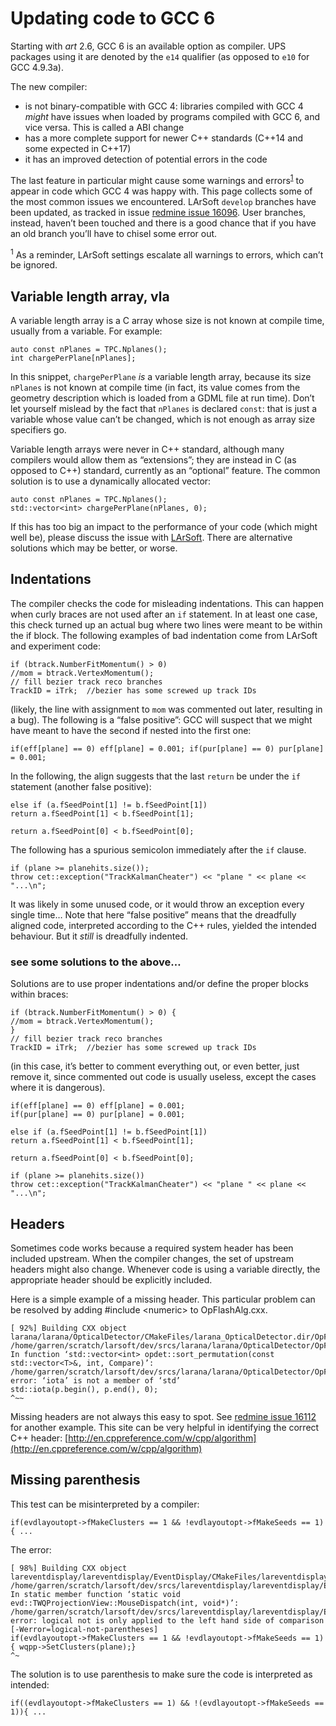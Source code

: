 Updating code to GCC 6
==================================================

Starting with *art* 2.6, GCC 6 is an available option as compiler.
UPS packages using it are denoted by the `e14` qualifier (as opposed to `e10` for GCC 4.9.3a).

The new compiler:

-   is not binary-compatible with GCC 4: libraries compiled with GCC 4 *might* have issues when loaded by programs compiled with GCC 6, and vice versa. This is called a ABI change
-   has a more complete support for newer C++ standards (C++14 and some expected in C++17)
-   it has an improved detection of potential errors in the code

The last feature in particular might cause some warnings and errors<sup>[1](#fn1)</sup> to appear in code which GCC 4 was happy with.
This page collects some of the most common issues we encountered.
LArSoft `develop` branches have been updated, as tracked in issue [redmine issue 16096](https://cdcvs.fnal.gov/redmine/issues/16096). User branches, instead, haven’t been touched and there is a good chance that if you have an old branch you’ll have to chisel some error out.

<sup>1</sup> As a reminder, LArSoft settings escalate all warnings to errors, which can’t be ignored.

Variable length array, vla
---------------------------------------------------------

A variable length array is a C array whose size is not known at compile time, usually from a variable. For example:

    auto const nPlanes = TPC.Nplanes();
    int chargePerPlane[nPlanes];

In this snippet, `chargePerPlane` *is* a variable length array, because its size `nPlanes` is not known at compile time (in fact, its value comes from the geometry description which is loaded from a GDML file at run time). Don’t let yourself mislead by the fact that `nPlanes` is declared `const`: that is just a variable whose value can’t be changed, which is not enough as array size specifiers go.

Variable length arrays were never in C++ standard, although many compilers would allow them as “extensions”; they are instead in C (as opposed to C++) standard, currently as an “optional” feature.
The common solution is to use a dynamically allocated vector:

    auto const nPlanes = TPC.Nplanes();
    std::vector<int> chargePerPlane(nPlanes, 0);

If this has too big an impact to the performance of your code (which might well be), please discuss
the issue with [LArSoft](mailto:larsoft@fnal.gov). There are alternative solutions which may be better, or worse.

Indentations
------------------------------

The compiler checks the code for misleading indentations. This can happen when curly braces are not used after an `if` statement. In at least one case, this check turned up an actual bug where two lines were meant to be within the if block.
The following examples of bad indentation come from LArSoft and experiment code:

    if (btrack.NumberFitMomentum() > 0)
    //mom = btrack.VertexMomentum();
    // fill bezier track reco branches
    TrackID = iTrk;  //bezier has some screwed up track IDs

(likely, the line with assignment to `mom` was commented out later, resulting in a bug).
The following is a “false positive”: GCC will suspect that we might have meant to have the second if nested into the first one:

    if(eff[plane] == 0) eff[plane] = 0.001; if(pur[plane] == 0) pur[plane] = 0.001;

In the following, the align suggests that the last `return` be under the `if` statement (another false positive):

    else if (a.fSeedPoint[1] != b.fSeedPoint[1])
    return a.fSeedPoint[1] < b.fSeedPoint[1];

    return a.fSeedPoint[0] < b.fSeedPoint[0];

The following has a spurious semicolon immediately after the `if` clause.

    if (plane >= planehits.size());
    throw cet::exception("TrackKalmanCheater") << "plane " << plane << "...\n";

It was likely in some unused code, or it would throw an exception every single time…
Note that here “false positive” means that the dreadfully aligned code, interpreted according to the C++ rules, yielded the intended behaviour. But it *still* is dreadfully indented.

### see some solutions to the above…

Solutions are to use proper indentations and/or define the proper blocks within braces:

    if (btrack.NumberFitMomentum() > 0) {
    //mom = btrack.VertexMomentum();
    }
    // fill bezier track reco branches
    TrackID = iTrk;  //bezier has some screwed up track IDs

(in this case, it’s better to comment everything out, or even better, just remove it, since commented out code is usually useless, except the cases where it is dangerous).

    if(eff[plane] == 0) eff[plane] = 0.001;
    if(pur[plane] == 0) pur[plane] = 0.001;

    else if (a.fSeedPoint[1] != b.fSeedPoint[1])
    return a.fSeedPoint[1] < b.fSeedPoint[1];

    return a.fSeedPoint[0] < b.fSeedPoint[0];

    if (plane >= planehits.size())
    throw cet::exception("TrackKalmanCheater") << "plane " << plane << "...\n";

Headers
--------------------

Sometimes code works because a required system header has been included upstream. When the compiler changes, the set of upstream headers might also change. Whenever code is using a variable directly, the appropriate header should be explicitly included.

Here is a simple example of a missing header. This particular problem can be resolved by adding \#include \<numeric\> to OpFlashAlg.cxx.

    [ 92%] Building CXX object larana/larana/OpticalDetector/CMakeFiles/larana_OpticalDetector.dir/OpFlashAlg.cxx.o
    /home/garren/scratch/larsoft/dev/srcs/larana/larana/OpticalDetector/OpFlashAlg.cxx: In function ‘std::vector<int> opdet::sort_permutation(const std::vector<T>&, int, Compare)’:
    /home/garren/scratch/larsoft/dev/srcs/larana/larana/OpticalDetector/OpFlashAlg.cxx:738:5: error: ‘iota’ is not a member of ‘std’
    std::iota(p.begin(), p.end(), 0);
    ^~~

Missing headers are not always this easy to spot. See [redmine issue 16112](https://cdcvs.fnal.gov/redmine/issues/16112) for another example.
This site can be very helpful in identifying the correct C++ header: [http://en.cppreference.com/w/cpp/algorithm](http://en.cppreference.com/w/cpp/algorithm)

Missing parenthesis
--------------------------------------------

This test can be misinterpreted by a compiler:

    if(evdlayoutopt->fMakeClusters == 1 && !evdlayoutopt->fMakeSeeds == 1){ ...

The error:

    [ 98%] Building CXX object lareventdisplay/lareventdisplay/EventDisplay/CMakeFiles/lareventdisplay_EventDisplay.dir/TWQProjectionView.cxx.o
    /home/garren/scratch/larsoft/dev/srcs/lareventdisplay/lareventdisplay/EventDisplay/TWQProjectionView.cxx: In static member function ‘static void evd::TWQProjectionView::MouseDispatch(int, void*)’:
    /home/garren/scratch/larsoft/dev/srcs/lareventdisplay/lareventdisplay/EventDisplay/TWQProjectionView.cxx:527:72: error: logical not is only applied to the left hand side of comparison [-Werror=logical-not-parentheses]
    if(evdlayoutopt->fMakeClusters == 1 && !evdlayoutopt->fMakeSeeds == 1){ wqpp->SetClusters(plane);}
    ^~

The solution is to use parenthesis to make sure the code is interpreted as intended:

    if((evdlayoutopt->fMakeClusters == 1) && !(evdlayoutopt->fMakeSeeds == 1)){ ...
